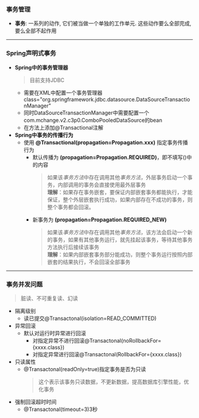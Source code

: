 ### 事务管理
  + **事务**: 一系列的动作, 它们被当做一个单独的工作单元. 这些动作要么全部完成, 要么全部不起作用
---
### Spring声明式事务
  + **Spring中的事务管理器**
    > 目前支持JDBC</br>
    + 需要在XML中配置一个事务管理器class="org.springframework.jdbc.datasource.DataSourceTransactionManager"</br>
    + 同时DataSourceTransactionManager中需要配置一个com.mchange.v2.c3p0.ComboPooledDataSource的bean</br>
    + 在方法上添加@Transactional注解
  + **Spring中事务的传播行为**
    + 使用 **@Transactional(propagation=Propagation.xxx)** 指定事务传播行为
      + 默认传播为 **(propagation=Propagation.REQUIRED)**，即不填写()中的内容
        > 如果该*事务方法*中存在调用其他*事务方法*，外层事务启动一个事务，内部调用的事务会直接使用最外层事务<br>**理解**：如果存在事务嵌套，要保证内部嵌套事务都能执行，才能保证，整个外层嵌套执行成功，如果内部存在不成功的事务，则整个事务都会回滚。
      + 新事务为 **(propagation=Propagation.REQUIRED_NEW)**
        > 如果该*事务方法*中存在调用其他*事务方法*，该方法会启动一个新的事务，如果有其他事务运行，就先挂起该事务，等待其他事务方法执行后接续该事务<br>**理解**：如果内部嵌套事务部分能成功，则整个事务运行按照内部嵌套的结果执行，不会回滚全部事务
---
### 事务并发问题
  > 脏读、不可重复读、幻读
  + 隔离级别
    + 读已提交@Transactonal(isolation=READ_COMMITTED)
  + 异常回滚
    + 默认对运行时异常进行回滚
      + 对指定异常不进行回滚@Transactonal(noRollbackFor={xxxx.class})
      + 对指定异常进行回滚@Transactonal(RollbackFor={xxxx.class})
  + 只读属性
    + @Transactonal(readOnly=true)指定事务是否为只读
      > 这个表示该事务只读数据，不更新数据，提高数据库引擎性能，优化事务
  + 强制回滚超时时间
    + @Transactonal(timeout=3)3秒
